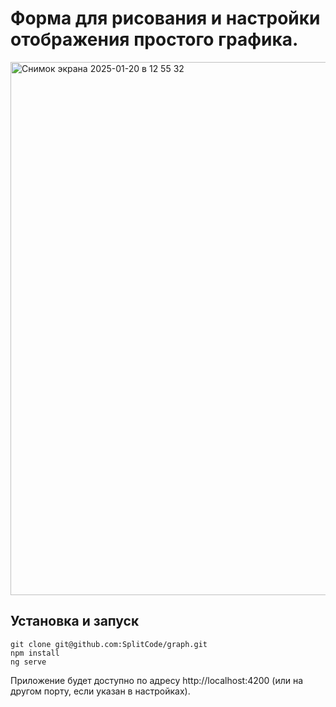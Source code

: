 # Форма для рисования и настройки отображения простого графика.

<img width="853" alt="Снимок экрана 2025-01-20 в 12 55 32" src="https://github.com/user-attachments/assets/755cd5d6-2ebb-42ce-8f40-83c791545d57" />

## Установка и запуск

```
git clone git@github.com:SplitCode/graph.git
npm install
ng serve
```

Приложение будет доступно по адресу http://localhost:4200 (или на другом порту, если указан в настройках).
